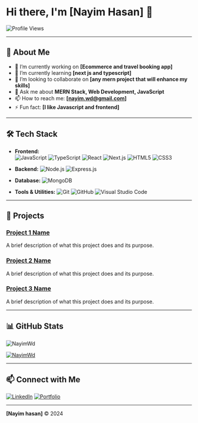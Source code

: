 # Hi there, I'm [Nayim Hasan] 👋

![Profile Views](https://komarev.com/ghpvc/?username=yourusername&color=brightgreen)

---

## 🌟 About Me

- 🔭 I’m currently working on **[Ecommerce and travel booking app]**
- 🌱 I’m currently learning **[next js and typescript]**
- 👯 I’m looking to collaborate on **[any mern project that will enhance my skills]**
- 💬 Ask me about **MERN Stack, Web Development, JavaScript**
- 📫 How to reach me: **[nayim.wd@gmail.com]**
- ⚡ Fun fact: **[I like Javascript and frontend]**

---

## 🛠️ Tech Stack

- **Frontend:**  
  ![JavaScript](https://img.shields.io/badge/JavaScript-%23F7DF1E.svg?style=flat&logo=javascript&logoColor=black) 
  ![TypeScript](https://img.shields.io/badge/TypeScript-%23007ACC.svg?style=flat&logo=typescript&logoColor=white) 
  ![React](https://img.shields.io/badge/React-%2361DAFB.svg?style=flat&logo=react&logoColor=white) 
  ![Next.js](https://img.shields.io/badge/Next.js-%23000000.svg?style=flat&logo=nextdotjs&logoColor=white) 
  ![HTML5](https://img.shields.io/badge/HTML5-%23E34F26.svg?style=flat&logo=html5&logoColor=white) 
  ![CSS3](https://img.shields.io/badge/CSS3-%231572B6.svg?style=flat&logo=css3&logoColor=white)

- **Backend:** ![Node.js](https://img.shields.io/badge/Node.js-%23339933.svg?style=flat&logo=nodedotjs&logoColor=white) ![Express.js](https://img.shields.io/badge/Express.js-%23000000.svg?style=flat&logo=express&logoColor=white)
- **Database:** ![MongoDB](https://img.shields.io/badge/MongoDB-%2347A248.svg?style=flat&logo=mongodb&logoColor=white)
- **Tools & Utilities:** ![Git](https://img.shields.io/badge/Git-%23F05032.svg?style=flat&logo=git&logoColor=white) ![GitHub](https://img.shields.io/badge/GitHub-%23181717.svg?style=flat&logo=github&logoColor=white) ![Visual Studio Code](https://img.shields.io/badge/VSCode-%23007ACC.svg?style=flat&logo=visualstudiocode&logoColor=white)

---

## 🚀 Projects

### [Project 1 Name](https://github.com/yourusername/project1)
A brief description of what this project does and its purpose.

### [Project 2 Name](https://github.com/yourusername/project2)
A brief description of what this project does and its purpose.

### [Project 3 Name](https://github.com/yourusername/project3)
A brief description of what this project does and its purpose.

---

## 📊 GitHub Stats

![NayimWd](https://github-readme-stats.vercel.app/api?username=yourusername&show_icons=true&theme=radical)

[![NayimWd](https://github-readme-stats.vercel.app/api/top-langs/?username=yourusername&langs_count=8&layout=compact&theme=radical)](https://github.com/anuraghazra/github-readme-stats)

---

## 📫 Connect with Me

[![LinkedIn](https://img.shields.io/badge/LinkedIn-%230A66C2.svg?style=flat&logo=linkedin&logoColor=white)](https://linkedin.com/in/nayim-hasan) 
[![Portfolio](https://img.shields.io/badge/Portfolio-%23000000.svg?style=flat&logo=firefox&logoColor=white)]([https://yourportfolio.com](https://nayimhasan.netlify.app/))

---

**[Nayim hasan]** © 2024
